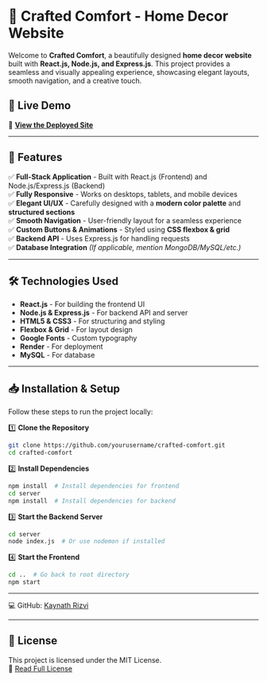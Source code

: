 # 🌿 Crafted Comfort - Home Decor Website  

Welcome to **Crafted Comfort**, a beautifully designed **home decor website** built with **React.js, Node.js, and Express.js**. This project provides a seamless and visually appealing experience, showcasing elegant layouts, smooth navigation, and a creative touch.

## 🚀 Live Demo  
🔗 **[View the Deployed Site](https://crafted-comfort.onrender.com)**

---

## 📌 Features  
✅ **Full-Stack Application** - Built with React.js (Frontend) and Node.js/Express.js (Backend)  
✅ **Fully Responsive** - Works on desktops, tablets, and mobile devices  
✅ **Elegant UI/UX** - Carefully designed with a **modern color palette** and **structured sections**  
✅ **Smooth Navigation** - User-friendly layout for a seamless experience  
✅ **Custom Buttons & Animations** - Styled using **CSS flexbox & grid**  
✅ **Backend API** - Uses Express.js for handling requests  
✅ **Database Integration** *(If applicable, mention MongoDB/MySQL/etc.)*  

---

## 🛠️ Technologies Used  
- **React.js** - For building the frontend UI  
- **Node.js & Express.js** - For backend API and server  
- **HTML5 & CSS3** - For structuring and styling  
- **Flexbox & Grid** - For layout design  
- **Google Fonts** - Custom typography  
- **Render** - For deployment  
- **MySQL** - For database 

---

## 📥 Installation & Setup  
Follow these steps to run the project locally:  

1️⃣ **Clone the Repository**  
```sh
git clone https://github.com/yourusername/crafted-comfort.git
cd crafted-comfort
```

2️⃣ **Install Dependencies**  
```sh
npm install  # Install dependencies for frontend
cd server
npm install  # Install dependencies for backend
```

3️⃣ **Start the Backend Server**  
```sh
cd server
node index.js  # Or use nodemon if installed
```

4️⃣ **Start the Frontend**  
```sh
cd ..  # Go back to root directory
npm start
```

---

💻 GitHub: [Kaynath Rizvi](https://github.com/KaynathRizvi/)  

---

## 📍 License  
This project is licensed under the MIT License.  
📄 [Read Full License](https://opensource.org/licenses/MIT)
